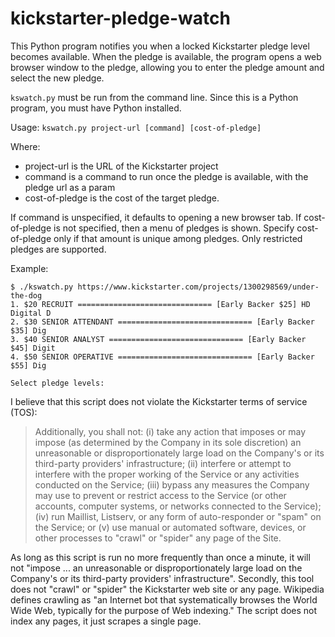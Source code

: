 kickstarter-pledge-watch
========================

This Python program notifies you when a locked Kickstarter pledge level
becomes available.  When the pledge is available, the program opens a
web browser window to the pledge, allowing you to enter the pledge
amount and select the new pledge.

`kswatch.py` must be run from the command line.  Since this is a Python
program, you must have Python installed.

Usage: `kswatch.py project-url [command] [cost-of-pledge]`

Where:
 
 - project-url is the URL of the Kickstarter project
 - command is a command to run once the pledge is available, with the pledge url as a param
 - cost-of-pledge is the cost of the target pledge.

If command is unspecified, it defaults to opening a new browser tab.
If cost-of-pledge is not specified, then a menu of pledges is shown.
Specify cost-of-pledge only if that amount is unique among pledges.
Only restricted pledges are supported.

Example:

    $ ./kswatch.py https://www.kickstarter.com/projects/1300298569/under-the-dog
    1. $20 RECRUIT ============================== [Early Backer $25] HD Digital D
    2. $30 SENIOR ATTENDANT ============================== [Early Backer $35] Dig
    3. $40 SENIOR ANALYST ============================== [Early Backer $45] Digit
    4. $50 SENIOR OPERATIVE ============================== [Early Backer $55] Dig
    
    Select pledge levels:


I believe that this script does not violate the Kickstarter terms of service
(TOS):

> Additionally, you shall not: (i) take any action that imposes or may
> impose (as determined by the Company in its sole discretion) an
> unreasonable or disproportionately large load on the Company's or its
> third-party providers' infrastructure; (ii) interfere or attempt to
> interfere with the proper working of the Service or any activities
> conducted on the Service; (iii) bypass any measures the Company may use to
> prevent or restrict access to the Service (or other accounts, computer
> systems, or networks connected to the Service); (iv) run Maillist,
> Listserv, or any form of auto-responder or "spam" on the Service; or (v)
> use manual or automated software, devices, or other processes to "crawl"
> or "spider" any page of the Site.

As long as this script is run no more frequently than once a minute, it will
not "impose ... an unreasonable or disproportionately large load on the
Company's or its third-party providers' infrastructure".  Secondly, this tool
does not "crawl" or "spider" the Kickstarter web site or any page.  Wikipedia
defines crawling as "an Internet bot that systematically browses the World
Wide Web, typically for the purpose of Web indexing."  The script does not
index any pages, it just scrapes a single page.
